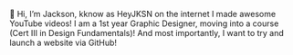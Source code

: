 👋 Hi, I’m Jackson, kknow as HeyJKSN on the internet
I made awesome YouTube videos!
I am a 1st year Graphic Designer, moving into a course (Cert III in Design Fundamentals)!
And most importantly, I want to try and launch a website via GitHub!
